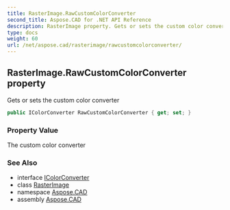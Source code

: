 ```yaml
---
title: RasterImage.RawCustomColorConverter
second_title: Aspose.CAD for .NET API Reference
description: RasterImage property. Gets or sets the custom color converter
type: docs
weight: 60
url: /net/aspose.cad/rasterimage/rawcustomcolorconverter/
---
```

## RasterImage.RawCustomColorConverter property

Gets or sets the custom color converter

```csharp
public IColorConverter RawCustomColorConverter { get; set; }
```

### Property Value

The custom color converter

### See Also

* interface [IColorConverter](../../icolorconverter/)
* class [RasterImage](../)
* namespace [Aspose.CAD](../../rasterimage/)
* assembly [Aspose.CAD](../../../)


